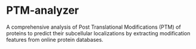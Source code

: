 # PTM-analyzer
A comprehensive analysis of Post Translational Modifications (PTM) of proteins to predict their subcellular localizations by extracting modification features from online protein databases.
